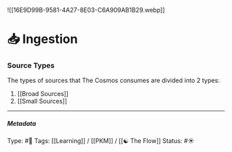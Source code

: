 
![[16E9D99B-9581-4A27-8E03-C6A909AB1B29.webp]]

# 📥 Ingestion

### Source Types

The types of sources that The Cosmos consumes are divided into 2 types:

1. [[Broad Sources]]
2. [[Small Sources]]

___

##### Metadata
Type: #🔵 
Tags: [[Learning]] / [[PKM]] / [[☯️ The Flow]]
Status:  #☀️ 